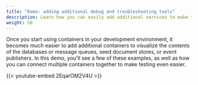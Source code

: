 ```yaml
---
title: "Demo: adding additional debug and troubleshooting tools"
description: Learn how you can easily add additional services to make troubleshooting and debugging of tools much easier
weight: 50
---
```


Once you start using containers in your development environment, it becomes much easier to add additional containers to visualize the contents of the databases or message queues, seed document stores, or event publishers. In this demo, you'll see a few of these examples, as well as how you can connect multiple containers together to make testing even easier.

{{< youtube-embed 2EqarOM2V4U >}}

<div id="container-supported-development-lp-survey-anchor"></div>
